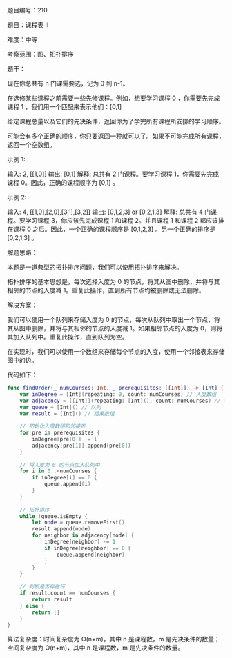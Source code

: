 题目编号：210

题目：课程表 II

难度：中等

考察范围：图、拓扑排序

题干：

现在你总共有 n 门课需要选，记为 0 到 n-1。

在选修某些课程之前需要一些先修课程。例如，想要学习课程 0 ，你需要先完成课程 1 ，我们用一个匹配来表示他们：[0,1]

给定课程总量以及它们的先决条件，返回你为了学完所有课程所安排的学习顺序。

可能会有多个正确的顺序，你只要返回一种就可以了。如果不可能完成所有课程，返回一个空数组。

示例 1:

输入: 2, [[1,0]] 
输出: [0,1]
解释: 总共有 2 门课程。要学习课程 1，你需要先完成课程 0。因此，正确的课程顺序为 [0,1] 。

示例 2:

输入: 4, [[1,0],[2,0],[3,1],[3,2]]
输出: [0,1,2,3] or [0,2,1,3]
解释: 总共有 4 门课程。要学习课程 3，你应该先完成课程 1 和课程 2。并且课程 1 和课程 2 都应该排在课程 0 之后。因此，一个正确的课程顺序是 [0,1,2,3] 。另一个正确的排序是 [0,2,1,3] 。

解题思路：

本题是一道典型的拓扑排序问题，我们可以使用拓扑排序来解决。

拓扑排序的基本思想是，每次选择入度为 0 的节点，将其从图中删除，并将与其相邻的节点的入度减 1。重复此操作，直到所有节点均被删除或无法删除。

解决方案：

我们可以使用一个队列来存储入度为 0 的节点，每次从队列中取出一个节点，将其从图中删除，并将与其相邻的节点的入度减 1。如果相邻节点的入度为 0，则将其加入队列中。重复此操作，直到队列为空。

在实现时，我们可以使用一个数组来存储每个节点的入度，使用一个邻接表来存储图中的边。

代码如下：

```swift
func findOrder(_ numCourses: Int, _ prerequisites: [[Int]]) -> [Int] {
    var inDegree = [Int](repeating: 0, count: numCourses) // 入度数组
    var adjacency = [[Int]](repeating: [Int](), count: numCourses) // 邻接表
    var queue = [Int]() // 队列
    var result = [Int]() // 结果数组
    
    // 初始化入度数组和邻接表
    for pre in prerequisites {
        inDegree[pre[0]] += 1
        adjacency[pre[1]].append(pre[0])
    }
    
    // 将入度为 0 的节点加入队列中
    for i in 0..<numCourses {
        if inDegree[i] == 0 {
            queue.append(i)
        }
    }
    
    // 拓扑排序
    while !queue.isEmpty {
        let node = queue.removeFirst()
        result.append(node)
        for neighbor in adjacency[node] {
            inDegree[neighbor] -= 1
            if inDegree[neighbor] == 0 {
                queue.append(neighbor)
            }
        }
    }
    
    // 判断是否存在环
    if result.count == numCourses {
        return result
    } else {
        return []
    }
}
```

算法复杂度：时间复杂度为 O(n+m)，其中 n 是课程数，m 是先决条件的数量；空间复杂度为 O(n+m)，其中 n 是课程数，m 是先决条件的数量。